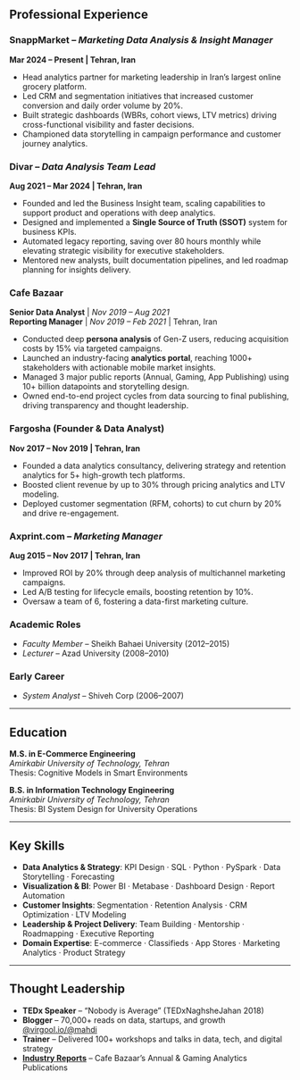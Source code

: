 ## **Professional Experience**

### **SnappMarket** – *Marketing Data Analysis & Insight Manager*  
**Mar 2024 – Present | Tehran, Iran**

- Head analytics partner for marketing leadership in Iran’s largest online grocery platform.
- Led CRM and segmentation initiatives that increased customer conversion and daily order volume by 20%.
- Built strategic dashboards (WBRs, cohort views, LTV metrics) driving cross-functional visibility and faster decisions.
- Championed data storytelling in campaign performance and customer journey analytics.

### **Divar** – *Data Analysis Team Lead*  
**Aug 2021 – Mar 2024 | Tehran, Iran**

- Founded and led the Business Insight team, scaling capabilities to support product and operations with deep analytics.
- Designed and implemented a **Single Source of Truth (SSOT)** system for business KPIs.
- Automated legacy reporting, saving over 80 hours monthly while elevating strategic visibility for executive stakeholders.
- Mentored new analysts, built documentation pipelines, and led roadmap planning for insights delivery.

### **Cafe Bazaar**  
**Senior Data Analyst** | *Nov 2019 – Aug 2021*  
**Reporting Manager** | *Nov 2019 – Feb 2021* | Tehran, Iran

- Conducted deep **persona analysis** of Gen-Z users, reducing acquisition costs by 15% via targeted campaigns.
- Launched an industry-facing **analytics portal**, reaching 1000+ stakeholders with actionable mobile market insights.
- Managed 3 major public reports (Annual, Gaming, App Publishing) using 10+ billion datapoints and storytelling design.
- Owned end-to-end project cycles from data sourcing to final publishing, driving transparency and thought leadership.

### **Fargosha (Founder & Data Analyst)**  
**Nov 2017 – Nov 2019 | Tehran, Iran**

- Founded a data analytics consultancy, delivering strategy and retention analytics for 5+ high-growth tech platforms.
- Boosted client revenue by up to 30% through pricing analytics and LTV modeling.
- Deployed customer segmentation (RFM, cohorts) to cut churn by 20% and drive re-engagement.

### **Axprint.com** – *Marketing Manager*  
**Aug 2015 – Nov 2017 | Tehran, Iran**

- Improved ROI by 20% through deep analysis of multichannel marketing campaigns.
- Led A/B testing for lifecycle emails, boosting retention by 10%.
- Oversaw a team of 6, fostering a data-first marketing culture.

### **Academic Roles**  
- *Faculty Member* – Sheikh Bahaei University (2012–2015)  
- *Lecturer* – Azad University (2008–2010)

### **Early Career**  
- *System Analyst* – Shiveh Corp (2006–2007)

---

## **Education**

**M.S. in E-Commerce Engineering**  
*Amirkabir University of Technology, Tehran*  
Thesis: Cognitive Models in Smart Environments

**B.S. in Information Technology Engineering**  
*Amirkabir University of Technology, Tehran*  
Thesis: BI System Design for University Operations

---

## **Key Skills**

- **Data Analytics & Strategy**: KPI Design · SQL · Python · PySpark · Data Storytelling · Forecasting  
- **Visualization & BI**: Power BI · Metabase · Dashboard Design · Report Automation  
- **Customer Insights**: Segmentation · Retention Analysis · CRM Optimization · LTV Modeling  
- **Leadership & Project Delivery**: Team Building · Mentorship · Roadmapping · Executive Reporting  
- **Domain Expertise**: E-commerce · Classifieds · App Stores · Marketing Analytics · Product Strategy  

---

## **Thought Leadership**

- **TEDx Speaker** – “Nobody is Average” (TEDxNaghsheJahan 2018)  
- **Blogger** – 70,000+ reads on data, startups, and growth [@virgool.io/@mahdi](https://virgool.io/@mahdi)  
- **Trainer** – Delivered 100+ workshops and talks in data, tech, and digital strategy  
- [**Industry Reports**](https://public.cafebazaar.ir/) – Cafe Bazaar’s Annual & Gaming Analytics Publications
